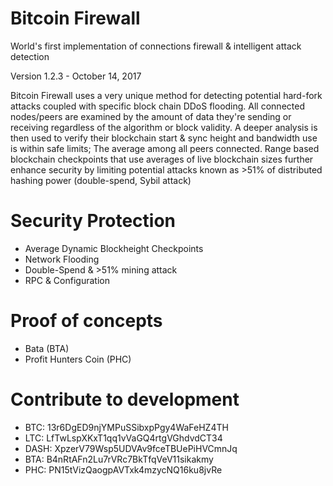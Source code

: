 # Bitcoin Firewall
World's first implementation of connections firewall & intelligent attack detection

Version 1.2.3 - October 14, 2017

Bitcoin Firewall uses a very unique method for detecting potential hard-fork attacks coupled with specific block chain DDoS flooding. All connected nodes/peers are examined by the amount of data they're sending or receiving regardless of the algorithm or block validity. A deeper analysis is then used to verify their blockchain start & sync height and bandwidth use is within safe limits; The average among all peers connected. Range based blockchain checkpoints that use averages of live blockchain sizes further enhance security by limiting potential attacks known as >51% of distributed hashing power (double-spend, Sybil attack)

# Security Protection
- Average Dynamic Blockheight Checkpoints
- Network Flooding
- Double-Spend & >51% mining attack
- RPC & Configuration

# Proof of concepts
- Bata (BTA)
- Profit Hunters Coin (PHC)

# Contribute to development
- BTC: 13r6DgED9njYMPuSSibxpPgy4WaFeHZ4TH
- LTC: LfTwLspXKxT1qq1vVaGQ4rtgVGhdvdCT34
- DASH: XpzerV79Wsp5UDVAv9fceTBUePiHVCmnJq
- BTA: B4nRtAFn2Lu7rVRc7BkTfqVeV11sikakmy
- PHC: PN15tVizQaogpAVTxk4mzycNQ16ku8jvRe
